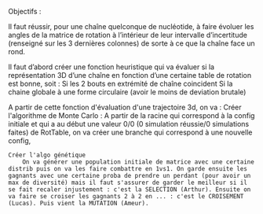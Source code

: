 
Objectifs :

Il faut réussir, pour une chaîne quelconque de nucléotide, à faire évoluer les angles de la matrice de rotation à l’intérieur de leur intervalle d’incertitude (renseigné sur les 3 dernières colonnes) de sorte à ce que la chaîne face un rond. 

Il faut d’abord créer une fonction heuristique qui va évaluer si la représentation 3D d’une chaîne en fonction d’une certaine table de rotation est bonne, soit :
    Si les 2 bouts en extrémité de chaîne coincident 
    Si la chaine globale à une forme circulaire (avoir le moins de deviation brutale)

A partir de cette fonction d'évaluation d'une trajectoire 3d, on va :
    Créer l'algorithme de Monte Carlo : A partir de la racine qui correspond à la config initiale et qui a au début une valeur 0/0 (0 simulation réussie/0 simulations faites) de RotTable, on va créer une branche qui correspond à une nouvelle config, 
        

    Créer l'algo génétique
        On va générer une population initiale de matrice avec une certaine distrib puis on va les faire combattre en 1vs1. On garde ensuite les gagnants avec une certaine proba de prendre un perdant (pour avoir un max de diversité) mais il faut s'assurer de garder le meilleur si il se fait recaler injustement : c'est la SELECTION (Arthur). Ensuite on va faire se croiser les gagnants 2 à 2 en ... : c'est le CROISEMENT (Lucas). Puis vient la MUTATION (Ameur).
